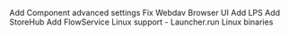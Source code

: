 Add Component advanced settings
Fix Webdav Browser UI
Add LPS
Add StoreHub
Add FlowService
Linux support - Launcher.run
Linux binaries
